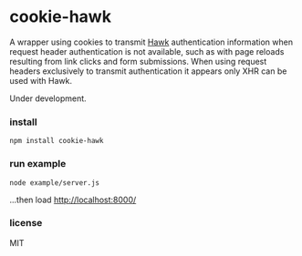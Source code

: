 # cookie-hawk

A wrapper using cookies to transmit [Hawk](https://github.com/hueniverse/hawk) 
authentication information when request header authentication is not available, 
such as with page reloads resulting from link clicks and form submissions. When 
using request headers exclusively to transmit authentication it appears only XHR 
can be used with Hawk.

Under development.

### install
```
npm install cookie-hawk
```

### run example
```
node example/server.js
```
...then load [http://localhost:8000/](http://localhost:8000/)

### license

MIT
